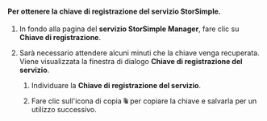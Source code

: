#### Per ottenere la chiave di registrazione del servizio StorSimple.

1.  In fondo alla pagina del **servizio StorSimple Manager**, fare clic su **Chiave di registrazione**.

2.  Sarà necessario attendere alcuni minuti che la chiave venga recuperata. Viene visualizzata la finestra di dialogo **Chiave di registrazione del servizio**.


	1.  Individuare la **Chiave di registrazione del servizio**.

	2.  Fare clic sull'icona di copia ![](./media/storsimple-ova-get-service-registration-key/image6-include.png) per copiare la chiave e salvarla per un utilizzo successivo.

<!---HONumber=AcomDC_0128_2016-->